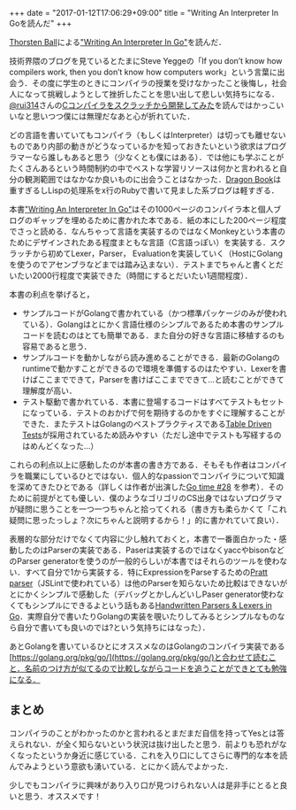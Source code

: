 +++
date = "2017-01-12T17:06:29+09:00"
title = "Writing An Interpreter In Goを読んだ"
+++

[Thorsten Ball](https://twitter.com/thorstenball)による["Writing An Interpreter In Go"](https://interpreterbook.com/)を読んだ．

技術界隈のブログを見ているとたまにSteve Yeggeの「If you don’t know how compilers work, then you don’t know how computers work」という言葉に出会う．その度に学生のときにコンパイラの授業を受けなかったこと後悔し，社会人になって挑戦しようとして挫折したことを思い出して悲しい気持ちになる．[@rui314](https://twitter.com/rui314)さんの[Cコンパイラをスクラッチから開発してみた](http://qiita.com/ruiu/items/4d471216b71ab48d8b74)を読んではかっこいいなと思いつつ僕には無理だなあと心が折れていた．

どの言語を書いていてもコンパイラ（もしくはInterpreter）は切っても離せないものであり内部の動きがどうなっているかを知っておきたいという欲求はプログラマーなら誰しもあると思う（少なくとも僕にはある）．では他にも学ぶことがたくさんあるという時間制約の中でベストな学習リソースは何かと言われると自分の観測範囲ではなかなか良いものに出会うことはなかった．[Dragon Book](https://en.wikipedia.org/wiki/Compilers:_Principles,_Techniques,_and_Tools)は重すぎるしLispの処理系をx行のRubyで書いて見ました系ブログは軽すぎる．

本書["Writing An Interpreter In Go"](https://interpreterbook.com/)はその1000ページのコンパイラ本と個人ブログのギャップを埋めるために書かれた本である．紙の本にした200ページ程度でさっと読める．なんちゃって言語を実装するのではなくMonkeyという本書のためにデザインされたある程度まともな言語（C言語っぽい）を実装する．スクラッチから初めてLexer，Parser， Evaluationを実装していく（HostにGolangを使うのでアセンブラなどまでは踏み込まない）．テストまでちゃんと書くとだいたい2000行程度で実装できた（時間にするとだいたい1週間程度）．

本書の利点を挙げると，

- サンプルコードがGolangで書かれている（かつ標準パッケージのみが使われている）．Golangはとにかく言語仕様のシンプルであるため本書のサンプルコードを読むのはとても簡単である．また自分の好きな言語に移植するのも容易であると思う．
- サンプルコードを動かしながら読み進めることができる．最新のGolangのruntimeで動かすことができるので環境を準備するのはたやすい．Lexerを書けばここまでできて，Parserを書けばここまでできて...と読むことができて理解度が高い．
- テスト駆動で書かれている．本書に登場するコードはすべてテストもセットになっている．テストのおかげで何を期待するのかをすぐに理解することができた．またテストはGolangのベストプラクティスである[Table Driven Tests](https://github.com/golang/go/wiki/TableDrivenTests)が採用されているため読みやすい（ただし途中でテストも写経するのはめんどくなった...）

これらの利点以上に感動したのが本書の書き方である．そもそも作者はコンパイラを職業にしているひとではない．個人的なpassionでコンパイラについて知識を深めてきたひとである（詳しくは作者が出演した[Go time #28](https://changelog.com/gotime/28) を参考）．そのために前提がとても優しい．僕のようなゴリゴリのCS出身ではないプログラマが疑問に思うことを一つ一つちゃんと拾ってくれる（書き方も柔らかくて「これ疑問に思ったっしょ？次にちゃんと説明するから！」的に書かれていて良い）．

表層的な部分だけでなくて内容に少し触れておくと，本書で一番面白かった・感動したのはParserの実装である．Paserは実装するのではなくyaccやbisonなどのParser generatorを使うのが一般的らしいが本書ではそれらのツールを使わない．すべて自分で1から実装する．特にExpressionをParseするための[Pratt parser](http://javascript.crockford.com/tdop/tdop.html)（JSLintで使われている）は他のParserを知らないため比較はできないがとにかくシンプルで感動した（デバッグとかしんどいしPaser generator使わなくてもシンプルにできるよという話もある[Handwritten Parsers & Lexers in Go](https://blog.gopheracademy.com/advent-2014/parsers-lexers/)．実際自分で書いたりGolangの実装を覗いたりしてみるとシンプルなものなら自分で書いても良いのでは?という気持ちにはなった）．

あとGolangを書いているひとにオススメなのはGolangのコンパイラ実装である[https://golang.org/pkg/go/](https://golang.org/pkg/go/)と合わせて読むこと．名前のつけ方が似てるので比較しながらコードを追うことができとても勉強になる．


## まとめ

コンパイラのことがわかったのかと言われるとまだまだ自信を持ってYesとは答えられない．が全く知らないという状況は抜け出したと思う．前よりも恐れがなくなったというか身近に感じている．これを入り口にしてさらに専門的な本を読んでみようという意欲も湧いている．とにかく読んでよかった．

少しでもコンパイラに興味があり入り口が見つけられない人は是非手にとると良いと思う．オススメです！
